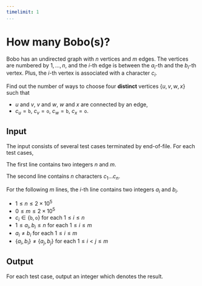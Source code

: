 ```yaml
---
timelimit: 1
...
```


# How many Bobo(s)?

Bobo has an undirected graph with $n$ vertices and $m$ edges. The vertices are numbered by $1, \dots, n$, and the $i$-th edge is between the $a_i$-th and the $b_i$-th vertex. Plus, the $i$-th vertex is associated with a character $c_i$.

Find out the number of ways to choose four **distinct** vertices $\{u, v, w, x\}$ such that

* $u$ and $v$, $v$ and $w$, $w$ and $x$ are connected by an edge,
* $c_u = \mathtt{b}$, $c_v = \mathtt{o}$, $c_w = \mathtt{b}$, $c_x = \mathtt{o}$.

## Input

The input consists of several test cases terminated by end-of-file. For each test cases,

The first line contains two integers $n$ and $m$.

The second line contains $n$ characters $c_1 \dots c_n$.

For the following $m$ lines, the $i$-th line contains two integers $a_i$ and $b_i$.

* $1 \le n \le 2 \times 10^5$
* $0 \le m \le 2 \times 10^5$
* $c_i \in \{\mathtt{b}, \mathtt{o}\}$ for each $1 \leq i \leq n$
* $1 \leq a_i, b_i \leq n$ for each $1 \leq i \leq m$
* $a_i \neq b_i$ for each $1 \leq i \leq m$
* $\{a_i, b_i\} \neq \{a_j, b_j\}$ for each $1 \leq i < j \leq m$

## Output

For each test case, output an integer which denotes the result.

<!--SAMPLES-->

